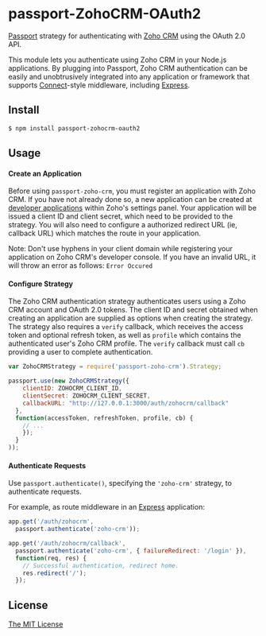 # passport-ZohoCRM-OAuth2

[Passport](http://passportjs.org/) strategy for authenticating with [Zoho CRM](https://crm.zoho.eu/)
using the OAuth 2.0 API.

This module lets you authenticate using Zoho CRM in your Node.js applications.
By plugging into Passport, Zoho CRM authentication can be easily and
unobtrusively integrated into any application or framework that supports
[Connect](http://www.senchalabs.org/connect/)-style middleware, including
[Express](http://expressjs.com/).

## Install

```bash
$ npm install passport-zohocrm-oauth2
```

## Usage

#### Create an Application

Before using `passport-zoho-crm`, you must register an application with Zoho CRM.
If you have not already done so, a new application can be created at
[developer applications](https://accounts.zoho.com/developerconsole) within
Zoho's settings panel.  Your application will be issued a client ID and client
secret, which need to be provided to the strategy.  You will also need to
configure a authorized redirect URL (ie, callback URL) which matches the route in your application.

Note: Don't use hyphens in your client domain while registering your application on 
Zoho CRM's developer console. If you have an invalid URL, it will throw an error as follows: `Error Occured`

#### Configure Strategy

The Zoho CRM authentication strategy authenticates users using a Zoho CRM account
and OAuth 2.0 tokens.  The client ID and secret obtained when creating an
application are supplied as options when creating the strategy.  The strategy
also requires a `verify` callback, which receives the access token and optional
refresh token, as well as `profile` which contains the authenticated user's
Zoho CRM profile.  The `verify` callback must call `cb` providing a user to
complete authentication.

```js
var ZohoCRMStrategy = require('passport-zoho-crm').Strategy;

passport.use(new ZohoCRMStrategy({
    clientID: ZOHOCRM_CLIENT_ID,
    clientSecret: ZOHOCRM_CLIENT_SECRET,
    callbackURL: "http://127.0.0.1:3000/auth/zohocrm/callback"
  },
  function(accessToken, refreshToken, profile, cb) {
    // ...
    });
  }
));
```

#### Authenticate Requests

Use `passport.authenticate()`, specifying the `'zoho-crm'` strategy, to
authenticate requests.

For example, as route middleware in an [Express](http://expressjs.com/)
application:

```js
app.get('/auth/zohocrm',
  passport.authenticate('zoho-crm'));

app.get('/auth/zohocrm/callback', 
  passport.authenticate('zoho-crm', { failureRedirect: '/login' }),
  function(req, res) {
    // Successful authentication, redirect home.
    res.redirect('/');
  });
```

## License

[The MIT License](http://opensource.org/licenses/MIT)


